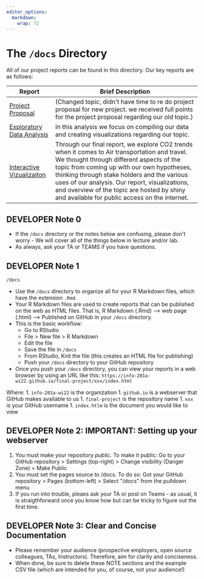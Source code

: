 ```yaml
---
editor_options: 
  markdown: 
    wrap: 72
---
```


# The `/docs` Directory

All of our project reports can be found in this directory. Our key
reports are as follows:

| Report                                                                                                      | Brief Description                                                                                                                                                                                                                                                                                                                                                                         |
|----------------------------------|--------------------------------------|
| [Project Proposal](https://canvas.uw.edu/courses/1581407/assignments/7723738)                     | (Changed topic, didn't have time to re do project proposal for new project. we received full points for the project proposal regarding our old topic.)                                                                                                                                                                                                                                    |
| [Exploratory Data Analysis](https://github.com/info201a-au2022/projet-group-8-ad/blob/main/docs/index.Rmd) | In this analysis we focus on compiling our data and creating visualizations regarding our topic.                                                                                                                                                                                                                                                                                          |
| [Interactive Vizualizaiton](https://mmk49.shinyapps.io/source/)                                             | Through our final report, we explore CO2 trends when it comes to Air transportation and travel. We thought through different aspects of the topic from coming up with our own hypotheses, thinking through stake holders and the various uses of our analysis. Our report, visualizations, and overview of the topic are hosted by shiny and available for public access on the internet. |

## DEVELOPER Note 0

-   If the `/docs` directory or the notes below are confusing, please
    don't worry - We will cover all of the things below in lecture
    and/or lab.
-   As always, ask your TA or TEAMS if you have questions.

## DEVELOPER Note 1

`/docs`

-   Use the `/docs` directory to organize all for your R Markdown files,
    which have the extension `.Rmd`.
-   Your R Markdown files are used to create reports that can be
    published on the web as HTML files. That is, R Markdown (.Rmd) --\>
    web page (.html) --\> Published on GitHub in your `/docs` directory.
-   This is the basic workflow:
    -   Go to RStudio
    -   File \> New file \> R Markdown
    -   Edit the file
    -   Save the file in `/docs`
    -   From RStudio, Knit the file (this creates an HTML file for
        publishing)
    -   Push your `/docs` directory to your GitHub repository
-   Once you push your `/docs` directory, you can view your reports in a
    web browser by using an URL like this:
    `https://info-201a-wi22.github.io/final-project/xxx/index.html`

Where: 1. `info-201a-wi22` is the organization 1. `github.io` is a
webserver that GitHub makes available to us 1. `final-project` is the
repository name 1. `xxx` is your GitHub username 1. `index.htlm` is the
document you would like to view

## DEVELOPER Note 2: IMPORTANT: Setting up your webserver

1.  You must make your repository *public*. To make it public: Go to
    your GitHub repository \> Settings (top-right) \> Change visibility
    (Danger Zone) \> Make Public
2.  You must set the pages source to /docs. To do so: Got your GitHub
    repository \> Pages (bottom-left) \> Select "/docs" from the
    pulldown menu
3.  If you run into trouble, pleaes ask your TA or post on Teams - as
    usual, it is straigthforward once you know how but can be tricky to
    figure out the first time.

## DEVELOPER Note 3: Clear and Concise Documentation

-   Please remember your audience (prospective employers, open source
    colleagues, TAs, Instructors). Therefore, aim for clarity and
    conciseness.
-   When done, be sure to delete these NOTE sections and the example CSV
    file (which are intended for you, of course, not your audience!)

